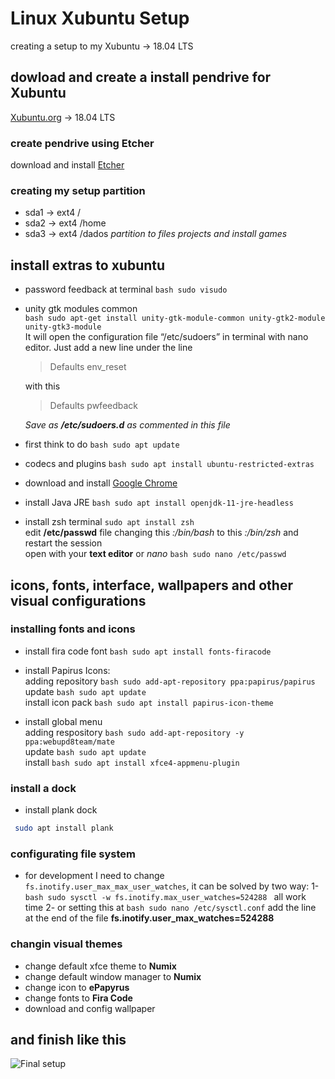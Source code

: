 # Linux Xubuntu Setup
creating a setup to my Xubuntu -> 18.04 LTS

## dowload and create a install pendrive for Xubuntu
[Xubuntu.org](https://xubuntu.org/download) -> 18.04 LTS

### create pendrive using Etcher
download and install 
[Etcher](https://www.balena.io/etcher/)

### creating my setup partition 
  * sda1 -> ext4 /
  * sda2 -> ext4 /home
  * sda3 -> ext4 /dados  *partition to files projects and install games*

## install extras to xubuntu
 * password feedback at terminal
 ```bash sudo visudo```
 
 * unity gtk modules common \
 ```bash sudo apt-get install unity-gtk-module-common unity-gtk2-module unity-gtk3-module``` \
   It will open the configuration file “/etc/sudoers” in terminal with nano editor. Just add a new line under the line 
   > Defaults        env_reset 

   with this 

   > Defaults        pwfeedback 
   
   *Save as **/etc/sudoers.d** as commented in this file*
   
 * first think to do
 ```bash sudo apt update```
 
 * codecs and plugins 
 ```bash sudo apt install ubuntu-restricted-extras```
 
 * download and install [Google Chrome](https://www.google.com/chrome/)
 
 * install Java JRE
 ```bash sudo apt install openjdk-11-jre-headless```

 * install zsh terminal `sudo apt install zsh` \
 edit **/etc/passwd** file changing this *:/bin/bash* to this *:/bin/zsh* and restart the session \
 open with your **text editor** or *nano* ```bash sudo nano /etc/passwd```
 

## icons, fonts, interface, wallpapers and other visual configurations

### installing fonts and icons

 * install fira code font ```bash sudo apt install fonts-firacode```
 
 * install Papirus Icons: \
    adding repository ```bash sudo add-apt-repository ppa:papirus/papirus``` \
    update ```bash sudo apt update``` \
    install icon pack ```bash sudo apt install papirus-icon-theme```

 * install global menu \
    adding respository ```bash sudo add-apt-repository -y ppa:webupd8team/mate``` \
    update ```bash sudo apt update``` \
    install ```bash sudo apt install xfce4-appmenu-plugin```

### install a dock

 * install plank dock
 ```bash
  sudo apt install plank
 ```
 
### configurating file system
 * for development I need to change `fs.inotify.user_max_max_user_watches`, it can be solved by two way:
 1- ```bash sudo sysctl -w fs.inotify.max_user_watches=524288 ``` all work time
 2- or setting this at ```bash sudo nano /etc/sysctl.conf``` add the line at the end of the file **fs.inotify.user_max_watches=524288**
 
### changin visual themes

 * change default xfce theme to **Numix**
 * change default window manager to **Numix**
 * change icon to **ePapyrus**
 * change fonts to **Fira Code** 
 * download and config wallpaper
 
## and finish like this 
![Final setup]()
